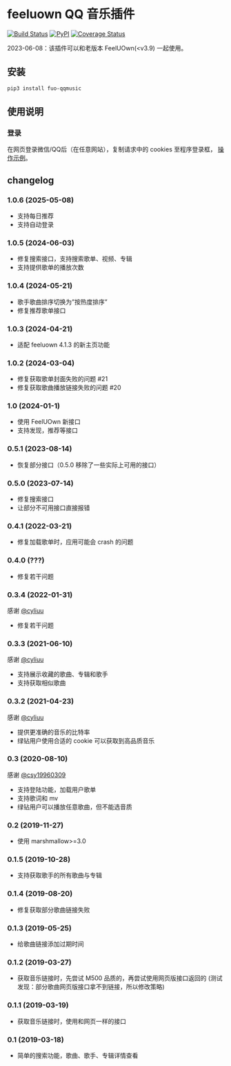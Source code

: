 # feeluown QQ 音乐插件

[![Build Status](https://travis-ci.com/feeluown/feeluown-qqmusic.svg?branch=master)](https://travis-ci.com/feeluown/feeluown-qqmusic)
[![PyPI](https://img.shields.io/pypi/v/fuo_qqmusic.svg)](https://pypi.python.org/pypi/fuo-qqmusic)
[![Coverage Status](https://coveralls.io/repos/github/feeluown/feeluown-qqmusic/badge.svg?branch=master)](https://coveralls.io/github/feeluown/feeluown-qqmusic?branch=master)


2023-06-08：该插件可以和老版本 FeelUOwn(\<v3.9) 一起使用。

## 安装

```sh
pip3 install fuo-qqmusic
```

## 使用说明

### 登录
在网页登录微信/QQ后（在任意网站），复制请求中的 cookies 至程序登录框，
[操作示例](https://github.com/feeluown/feeluown-qqmusic/issues/6)。

## changelog
### 1.0.6 (2025-05-08)
- 支持每日推荐
- 支持自动登录

### 1.0.5 (2024-06-03)
- 修复搜索接口，支持搜索歌单、视频、专辑
- 支持提供歌单的播放次数

### 1.0.4 (2024-05-21)
- 歌手歌曲排序切换为”按热度排序”
- 修复推荐歌单接口

### 1.0.3 (2024-04-21)
- 适配 feeluown 4.1.3 的新主页功能

### 1.0.2 (2024-03-04)
- 修复获取歌单封面失败的问题 #21
- 修复获取歌曲播放链接失败的问题 #20

### 1.0 (2024-01-1)
- 使用 FeelUOwn 新接口
- 支持发现，推荐等接口

### 0.5.1 (2023-08-14)
- 恢复部分接口（0.5.0 移除了一些实际上可用的接口）

### 0.5.0 (2023-07-14)
- 修复搜索接口
- 让部分不可用接口直接报错

### 0.4.1 (2022-03-21)
- 修复加载歌单时，应用可能会 crash 的问题

### 0.4.0 (???)
- 修复若干问题

### 0.3.4 (2022-01-31)
感谢 [@cyliuu](https://github.com/cyliuu)

- 修复若干问题

### 0.3.3 (2021-06-10)
感谢 [@cyliuu](https://github.com/cyliuu)

- 支持展示收藏的歌曲、专辑和歌手
- 支持获取相似歌曲

### 0.3.2 (2021-04-23)
感谢 [@cyliuu](https://github.com/cyliuu)

- 提供更准确的音乐的比特率
- 绿钻用户使用合适的 cookie 可以获取到高品质音乐

### 0.3 (2020-08-10)
感谢 [@csy19960309](https://github.com/csy19960309)

- 支持登陆功能，加载用户歌单
- 支持歌词和 mv
- 绿钻用户可以播放任意歌曲，但不能选音质

### 0.2 (2019-11-27)
- 使用 marshmallow>=3.0

### 0.1.5 (2019-10-28)
- 支持获取歌手的所有歌曲与专辑

### 0.1.4 (2019-08-20)
- 修复获取部分歌曲链接失败

### 0.1.3 (2019-05-25)
- 给歌曲链接添加过期时间

### 0.1.2 (2019-03-27)
- 获取音乐链接时，先尝试 M500 品质的，再尝试使用网页版接口返回的
  (测试发现：部分歌曲网页版接口拿不到链接，所以修改策略)

### 0.1.1 (2019-03-19)
- 获取音乐链接时，使用和网页一样的接口

### 0.1 (2019-03-18)
- 简单的搜索功能，歌曲、歌手、专辑详情查看
